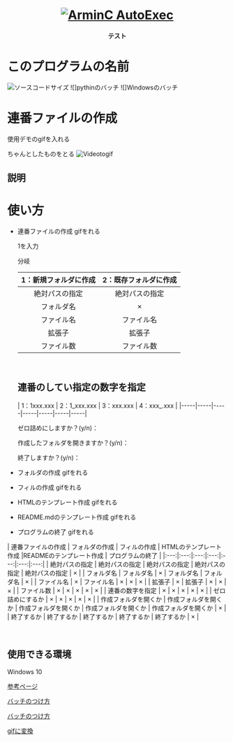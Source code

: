<h1 align = "center">
  <br>
  <a href="https://github.com/ArmynC/ArminC-AutoExec/archive/master.zip"> <img src = "https://arminc.ga/resources/autoexec/arminc_autoexec.png" alt = " ArminC AutoExec "> </a>
</h1>
<h4 align = "center">テスト</h4>

# このプログラムの名前

![ソースコードサイズ](https://img.shields.io/badge/test-nw-blue)
![]pythinのバッチ
![]Windowsのバッチ
# 連番ファイルの作成

使用デモのgifを入れる

ちゃんとしたものをとる
![Videotogif](https://user-images.githubusercontent.com/69783019/99545272-8d0d0100-29f8-11eb-9191-9237dd21fe8c.gif)

## 説明

# 使い方
* 連番ファイルの作成
gifをれる

    1を入力
    
    分岐

    | 1：新規フォルダに作成 | 2：既存フォルダに作成 |
    |:---:|:---:|
    | 絶対パスの指定 | 絶対パスの指定 |
    | フォルダ名 | × |
    | ファイル名 | ファイル名 |
    | 拡張子 | 拡張子 |
    | ファイル数 | ファイル数 |
    
    <br>

    ## 連番のしてい指定の数字を指定

    | 1：1xxx.xxx | 2：1_xxx.xxx | 3：xxx.xxx | 4：xxx_.xxx |
    |-----|-----|-----|-----|-----|-----|-----|

   ゼロ詰めにしますか？(y/n)：
 
   作成したフォルダを開きますか？(y/n)：

   終了しますか？(y/n)：

* フォルダの作成
gifをれる

* フィルの作成
gifをれる

* HTMLのテンプレート作成
gifをれる

* README.mdのテンプレート作成
gifをれる

* プログラムの終了
gifをれる


 | 連番ファイルの作成 | フォルダの作成 | フィルの作成 | HTMLのテンプレート作成 |READMEのテンプレート作成 | プログラムの終了 |
 |:---:|:---:|:---:|:---:|:---:|:---:|:---:|
 | 絶対パスの指定 | 絶対パスの指定 | 絶対パスの指定 | 絶対パスの指定 | 絶対パスの指定 | × |
 | フォルダ名 | フォルダ名 | × | フォルダ名 | フォルダ名 | × |
 | ファイル名 | × | ファイル名 | × | × | × |
 | 拡張子 | × | 拡張子 | × | × | × |
 | ファイル数 | × | × | × | × | × |
 | 連番の数字を指定 | × | × | × | × | × |
 | ゼロ詰めにするか | × | × | × | × | × |
 | 作成フォルダを開くか | 作成フォルダを開くか | 作成フォルダを開くか | 作成フォルダを開くか | 作成フォルダを開くか | × |
 | 終了するか | 終了するか | 終了するか | 終了するか | 終了するか | × |

<br>

## 

## 使用できる環境

Windows 10




[参考ページ](https://github.com/matiassingers/awesome-readme)

[バッチのつけ方](https://qiita.com/koeri3/items/f85a617dcb6efebb2cab)

[バッチのつけ方](https://kic-yuuki.hatenablog.com/entry/2019/06/29/173256)

[gifに変換](https://rakko.tools/tools/86/)
